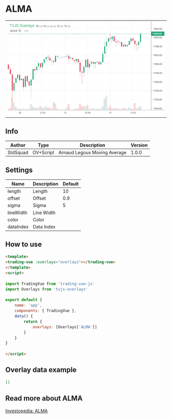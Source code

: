 
# ALMA

<table><tr><td>
  <img width="800" heigth="480" src="screen.png" alt="screen">
</td></tr></table>

## Info

| Author | Type | Description | Version |
| ------ | ---- | ----------- | ------- |
| StdSquad | OV+Script | Arnaud Legoux Moving Average | 1.0.0 |


## Settings

| Name | Description | Default |
| ---- | ----------- | ------- |
| length | Length | 10 |
| offset | Offset | 0.9 |
| sigma | Sigma | 5 |
| lineWidth | Line Width |  |
| color | Color |  |
| dataIndex | Data Index |  |

## How to use

```html
<template>
<trading-vue :overlays="overlays"></trading-vue>
</template>
<script>

import TradingVue from 'trading-vue-js'
import Overlays from 'tvjs-overlays'

export default {
    name: 'app',
    components: { TradingVue },
    data() {
        return {
            overlays: [Overlays['ALMA']]
        }
    }
}

</script>

```

## Overlay data example

```json
[]
```

## Read more about ALMA

[Investopedia: ALMA](https://www.investopedia.com/search?q=ALMA)

